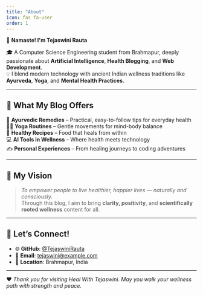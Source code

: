 ```yaml
---
title: "About"
icon: fas fa-user
order: 1
---
```


👋 **Namaste! I'm Tejaswini Rauta**

🎓 A Computer Science Engineering student from Brahmapur, deeply passionate about **Artificial Intelligence**, **Health Blogging**, and **Web Development**.  
💡 I blend modern technology with ancient Indian wellness traditions like **Ayurveda**, **Yoga**, and **Mental Health Practices**.

---

## 🌿 What My Blog Offers

💚 **Ayurvedic Remedies** – Practical, easy-to-follow tips for everyday health  
🧘‍♀️ **Yoga Routines** – Gentle movements for mind-body balance  
🥗 **Healthy Recipes** – Food that heals from within  
💻 **AI Tools in Wellness** – Where health meets technology  
✍️ **Personal Experiences** – From healing journeys to coding adventures

---

## 🎯 My Vision

> *To empower people to live healthier, happier lives — naturally and consciously.*  
Through this blog, I aim to bring **clarity, positivity**, and **scientifically rooted wellness** content for all.

---

## 🔗 Let’s Connect!

- 🌐 **GitHub**: [@TejaswiniRauta](https://github.com/TejaswiniRauta)  
- 📧 **Email**: tejaswini@example.com  
- 📍 **Location**: Brahmapur, India

---

❤️ *Thank you for visiting Heal With Tejaswini. May you walk your wellness path with strength and peace.*

<!-- Updated by Tejaswini on 16th June 2025 -->

